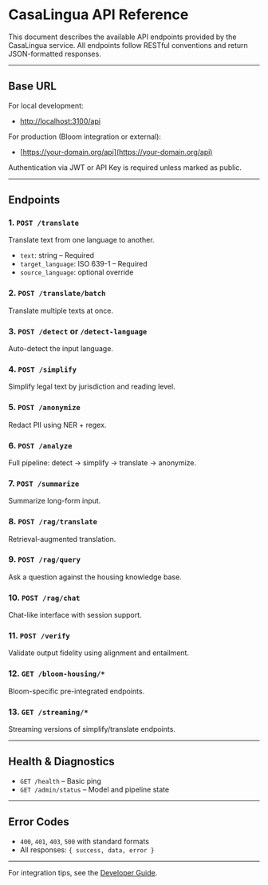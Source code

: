 # CasaLingua API Reference

This document describes the available API endpoints provided by the CasaLingua service. All endpoints follow RESTful conventions and return JSON-formatted responses.

---

## Base URL

For local development:
- [http://localhost:3100/api](http://localhost:3100/api)

For production (Bloom integration or external):
- [https://your-domain.org/api](https://your-domain.org/api)

Authentication via JWT or API Key is required unless marked as public.

---

## Endpoints

### 1. `POST /translate`
Translate text from one language to another.
- `text`: string – Required
- `target_language`: ISO 639-1 – Required
- `source_language`: optional override

### 2. `POST /translate/batch`
Translate multiple texts at once.

### 3. `POST /detect` or `/detect-language`
Auto-detect the input language.

### 4. `POST /simplify`
Simplify legal text by jurisdiction and reading level.

### 5. `POST /anonymize`
Redact PII using NER + regex.

### 6. `POST /analyze`
Full pipeline: detect → simplify → translate → anonymize.

### 7. `POST /summarize`
Summarize long-form input.

### 8. `POST /rag/translate`
Retrieval-augmented translation.

### 9. `POST /rag/query`
Ask a question against the housing knowledge base.

### 10. `POST /rag/chat`
Chat-like interface with session support.

### 11. `POST /verify`
Validate output fidelity using alignment and entailment.

### 12. `GET /bloom-housing/*`
Bloom-specific pre-integrated endpoints.

### 13. `GET /streaming/*`
Streaming versions of simplify/translate endpoints.

---

## Health & Diagnostics

- `GET /health` – Basic ping
- `GET /admin/status` – Model and pipeline state

---

## Error Codes

- `400`, `401`, `403`, `500` with standard formats
- All responses: `{ success, data, error }`

---

For integration tips, see the [Developer Guide](./developer-guide.md).
